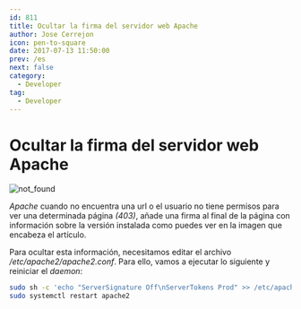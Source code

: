 ```yaml
---
id: 811
title: Ocultar la firma del servidor web Apache
author: Jose Cerrejon
icon: pen-to-square
date: 2017-07-13 11:50:00
prev: /es
next: false
category:
  - Developer
tag:
  - Developer
---
```


# Ocultar la firma del servidor web Apache

![not_found](/images/2017/07/not_found.png)

*Apache* cuando no encuentra una url o el usuario no tiene permisos para ver una determinada página *(403)*, añade una firma al final de la página con información sobre la versión instalada como puedes ver en la imagen que encabeza el artículo.

Para ocultar esta información, necesitamos editar el archivo */etc/apache2/apache2.conf*. Para ello, vamos a ejecutar lo siguiente y reiniciar el *daemon*:

```bash
sudo sh -c 'echo "ServerSignature Off\nServerTokens Prod" >> /etc/apache2/apache2.conf'
sudo systemctl restart apache2
```
